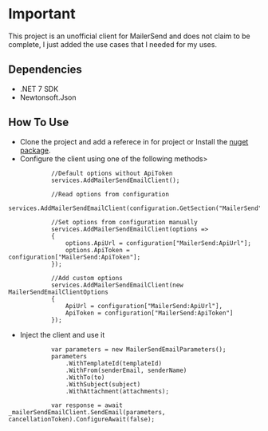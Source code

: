 # Important

This project is an unofficial client for MailerSend and does not claim to be complete, I just added the use cases that I needed for my uses.

## Dependencies

* .NET 7 SDK
* Newtonsoft.Json

## How To Use

* Clone the project and add a referece in for project or Install the [nuget package](https://www.nuget.org/packages/MailerSendNetCore/0.0.4).
* Configure the client using one of the following methods>

```
            //Default options without ApiToken
            services.AddMailerSendEmailClient();

            //Read options from configuration
            services.AddMailerSendEmailClient(configuration.GetSection("MailerSend"));

            //Set options from configuration manually
            services.AddMailerSendEmailClient(options =>
            {
                options.ApiUrl = configuration["MailerSend:ApiUrl"];
                options.ApiToken = configuration["MailerSend:ApiToken"];
            });

            //Add custom options
            services.AddMailerSendEmailClient(new MailerSendEmailClientOptions
            {
                ApiUrl = configuration["MailerSend:ApiUrl"],
                ApiToken = configuration["MailerSend:ApiToken"]
            });
```
* Inject the client and use it

```
            var parameters = new MailerSendEmailParameters();
            parameters
                .WithTemplateId(templateId)
                .WithFrom(senderEmail, senderName)
                .WithTo(to)
                .WithSubject(subject)
                .WithAttachment(attachments);

            var response = await _mailerSendEmailClient.SendEmail(parameters, cancellationToken).ConfigureAwait(false);
```
